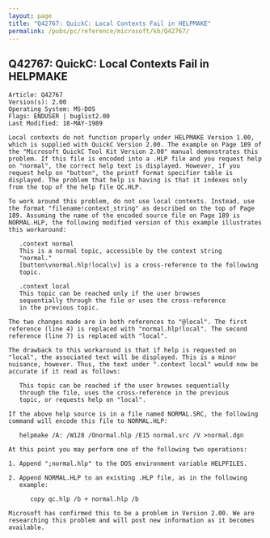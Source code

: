 ```yaml
---
layout: page
title: "Q42767: QuickC: Local Contexts Fail in HELPMAKE"
permalink: /pubs/pc/reference/microsoft/kb/Q42767/
---
```


## Q42767: QuickC: Local Contexts Fail in HELPMAKE

	Article: Q42767
	Version(s): 2.00
	Operating System: MS-DOS
	Flags: ENDUSER | buglist2.00
	Last Modified: 18-MAY-1989
	
	Local contexts do not function properly under HELPMAKE Version 1.00,
	which is supplied with QuickC Version 2.00. The example on Page 189 of
	the "Microsoft QuickC Tool Kit Version 2.00" manual demonstrates this
	problem. If this file is encoded into a .HLP file and you request help
	on "normal", the correct help text is displayed. However, if you
	request help on "button", the printf format specifier table is
	displayed. The problem that help is having is that it indexes only
	from the top of the help file QC.HLP.
	
	To work around this problem, do not use local contexts. Instead, use
	the format "filename!context_string" as described on the top of Page
	189. Assuming the name of the encoded source file on Page 189 is
	NORMAL.HLP, the following modified version of this example illustrates
	this workaround:
	
	   .context normal
	   This is a normal topic, accessible by the context string
	   "normal."
	   [button\vnormal.hlp!local\v] is a cross-reference to the following
	   topic.
	
	   .context local
	   This topic can be reached only if the user browses
	   sequentially through the file or uses the cross-reference
	   in the previous topic.
	
	The two changes made are in both references to "@local". The first
	reference (line 4) is replaced with "normal.hlp!local". The second
	reference (line 7) is replaced with "local".
	
	The drawback to this workaround is that if help is requested on
	"local", the associated text will be displayed. This is a minor
	nuisance, however. Thus, the text under ".context local" would now be
	accurate if it read as follows:
	
	   This topic can be reached if the user browses sequentially
	   through the file, uses the cross-reference in the previous
	   topic, or requests help on "local".
	
	If the above help source is in a file named NORMAL.SRC, the following
	command will encode this file to NORMAL.HLP:
	
	   helpmake /A: /W128 /Onormal.hlp /E15 normal.src /V >normal.dgn
	
	At this point you may perform one of the following two operations:
	
	1. Append ";normal.hlp" to the DOS environment variable HELPFILES.
	
	2. Append NORMAL.HLP to an existing .HLP file, as in the following
	   example:
	
	      copy qc.hlp /b + normal.hlp /b
	
	Microsoft has confirmed this to be a problem in Version 2.00. We are
	researching this problem and will post new information as it becomes
	available.
